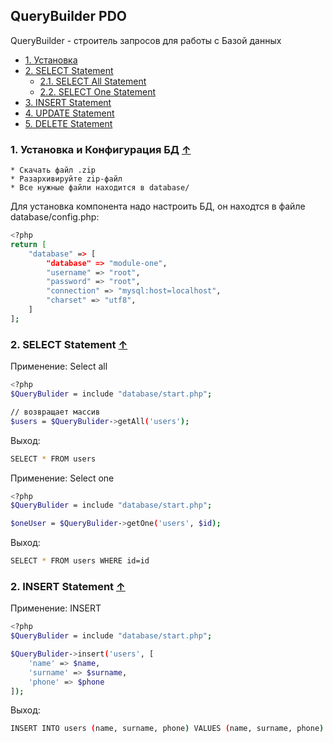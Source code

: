 ## QueryBuilder PDO

<a name="index_block"></a>

QueryBuilder - строитель запросов для работы с Базой данных

* [1. Установка](#block1)
* [2. SELECT Statement](#block2)
    * [2.1. SELECT All Statement](#block2.1)     
    * [2.2. SELECT One Statement](#block2.2)  
* [3. INSERT Statement](#block3)
* [4. UPDATE Statement](#block4)
* [5. DELETE Statement](#block5)

<a name="block1"></a>
### 1. Установка и Конфигурация БД [↑](#index_block)

	* Скачать файл .zip
	* Разархивируйте zip-файл
	* Все нужные файли находится в database/

Для установка компонента надо настроить БД, он находтся в файле database/config.php:

```sh
<?php
return [
	"database" => [
		"database" => "module-one",
		"username" => "root",
		"password" => "root",
		"connection" => "mysql:host=localhost",
		"charset" => "utf8",
	]
];
```

<a name="block2"></a>
### 2. SELECT Statement [↑](#index_block)
Применение: Select all

```sh
<?php
$QueryBulider = include "database/start.php";

// возвращает массив
$users = $QueryBulider->getAll('users');
```
Выход:
```sh
SELECT * FROM users
```
Применение: Select one

```sh
<?php
$QueryBulider = include "database/start.php";

$oneUser = $QueryBulider->getOne('users', $id);
```
Выход:
```sh
SELECT * FROM users WHERE id=id
```

<a name="block3"></a>
### 2. INSERT Statement [↑](#index_block)

Применение: INSERT

```sh
<?php
$QueryBulider = include "database/start.php";

$QueryBulider->insert('users', [
	'name' => $name,
	'surname' => $surname,
	'phone' => $phone
]);
```
Выход:
```sh
INSERT INTO users (name, surname, phone) VALUES (name, surname, phone)	
```
